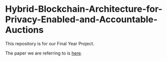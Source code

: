 # Hybrid-Blockchain-Architecture-for-Privacy-Enabled-and-Accountable-Auctions

This repository is for our Final Year Project.

The paper we are referring to is [here](https://drive.google.com/file/d/1S95RngLXs0yQN7ZTmaEH1ypoX3tOaI10/view?usp=sharing).
